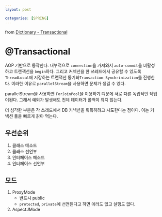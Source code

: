 ```yaml
---
layout: post

categories: [SPRING]
---
```




from [Dictionary - Transactional](https://github.com/newkayak12/Dictionary/blob/master/spring/22.Transactional.md)


# @Transactional
 
AOP 기반으로 동작한다. 내부적으로 `connection`을 가져와서 `auto-commit`을 비활성하고 트랜잭션을 `begin`하다.
그리고 커넥션을 한 쓰레드에서 공유할 수 있도록 `ThreadLocal`에 저장하는 트랜잭션 동기화`Transaction Synchrinization`를 진행한다. 
이러한 이유로 `parallelStream`을 사용하면 문제가 생길 수 있다.

parallelStream을 사용하면 `ForJoinPool`을 이용하기 떄문에 서로 다른 독립적인 작업이된다. 
그래서 예외가 발생해도 전체 데이터가 롤백이 되지 않는다. 

더 심각한 부분은 각 쓰레드에서 DB 커넥션을 획득하려고 시도한다는 점이다. 이는 커넥션 풀을 빠르게 갉아 먹는다.


## 우선순위
1. 클래스 메소드
2. 클래스 선언부
3. 인터페이스 메소드 
4. 인터페이스 선언부 

## 모드
1. ProxyMode
    - 반드시 public
    - `protected`, `private`에 선언된다고 하면 에러도 없고 실행도 없다.
2. AspectJMode